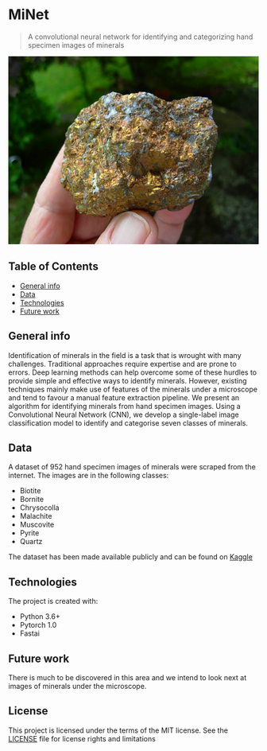 # MiNet
> A convolutional neural network for identifying and categorizing hand specimen images of minerals

<div align=center><img src="./data/bornite.jpg"/></div>

## Table of Contents

* [General info](#general-info)
* [Data](#data)
* [Technologies](#technologies)
* [Future work](#future-work)

## General info

Identification of minerals in the field is a task that is wrought with many challenges. Traditional approaches require expertise and are prone to errors. Deep learning methods can help overcome some of these hurdles to provide simple and effective ways to identify minerals. However, existing techniques mainly make use of features of the minerals under a microscope and tend to favour a manual feature extraction pipeline. We present an algorithm for identifying minerals from hand specimen images. Using a Convolutional Neural Network (CNN), we develop a single-label image classification model to identify and categorise seven classes of minerals.


## Data

A dataset of 952 hand specimen images of minerals were scraped from the internet. The images are in the following classes:
* Biotite
* Bornite
* Chrysocolla
* Malachite
* Muscovite
* Pyrite
* Quartz

The dataset has been made available publicly and can be found on [Kaggle](https://www.kaggle.com/asiedubrempong/minerals-identification-dataset)

## Technologies

The project is created with:
* Python 3.6+
* Pytorch 1.0
* Fastai 

## Future work

There is much to be discovered in this area and we intend to look next at images of minerals under the microscope.

## License

This project is licensed under the terms of the MIT license. See the [LICENSE](LICENSE) file for license rights and limitations
